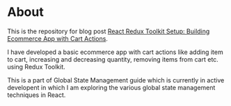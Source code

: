# About
This is the repository for blog post [React Redux Toolkit Setup: Building Ecommerce App with Cart Actions](https://everythingcs.dev/blog/react-ecommerce-cart-actions-global-state-redux-toolkit/).

I have developed a basic ecommerce app with cart actions like adding item to cart, increasing and decreasing quantity, removing items from cart etc. using Redux Toolkit.

This is a part of Global State Management guide which is currently in active developent in which I am exploring the various global state management techniques in React.